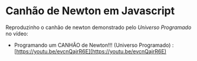 # Canhão de Newton em Javascript

Reproduzinho o canhão de newton demonstrado pelo _Universo Programado_ no vídeo:

- Programando um CANHÃO de Newton!!! (Universo Programado) : [https://youtu.be/evcnQajrR6E](https://youtu.be/evcnQajrR6E)

